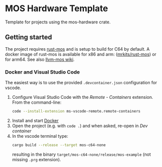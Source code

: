 # MOS Hardware Template

Template for projects using the mos-hardware crate.

## Getting started

The project requires [rust-mos](https://github.com/mrk-its/rust-mos) and
is setup to build for C64 by default.
A docker image of rust-mos is available for x86 and arm:
([mrkits/rust-mos](https://hub.docker.com/r/mrkits/rust-mos)) or for arm64.
See also [llvm-mos wiki](https://llvm-mos.org/wiki/Rust).

### Docker and Visual Studio Code

The easiest way is to use the provided `.devcontainer.json` configuration for vscode.

1. Configure Visual Studio Code with the _Remote - Containers_ extension. From the command-line:
   ~~~ bash
   code --install-extension ms-vscode-remote.remote-containers
   ~~~
2. Install and start [Docker](https://www.docker.com/products/docker-desktop/)
3. Open the project (e.g. with `code .`) and when asked, re-open in _Dev container_
4. In the vscode terminal type:
   ~~~ bash
   cargo build --release --target mos-c64-none
   ~~~
   resulting in the binary `target/mos-c64-none/release/mos-example` (not missing `.prg` extension).
   